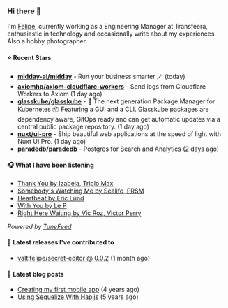 ### Hi there 👋

I'm [Felipe](https://felipevm.com), currently working as a Engineering Manager at Transfeera, enthusiastic in technology and occasionally write about my experiences. Also a hobby photographer.

#### ⭐ Recent Stars
- **[midday-ai/midday](https://github.com/midday-ai/midday)** - Run your business smarter 🪄 (today)
- **[axiomhq/axiom-cloudflare-workers](https://github.com/axiomhq/axiom-cloudflare-workers)** - Send logs from Cloudflare Workers to Axiom (1 day ago)
- **[glasskube/glasskube](https://github.com/glasskube/glasskube)** - 🧊 The next generation Package Manager for Kubernetes 📦 Featuring a GUI and a CLI. Glasskube packages are dependency aware, GitOps ready and can get automatic updates via a central public package repository. (1 day ago)
- **[nuxt/ui-pro](https://github.com/nuxt/ui-pro)** - Ship beautiful web applications at the speed of light with Nuxt UI Pro. (1 day ago)
- **[paradedb/paradedb](https://github.com/paradedb/paradedb)** - Postgres for Search and Analytics (2 days ago)

#### 🎧 What I have been listening
- [Thank You by Izabela, Triplo Max](https://open.spotify.com/track/6QUDxAWu0JwWmXP8vVUh2s)
- [Somebody&#39;s Watching Me by Sealife, PRSM](https://open.spotify.com/track/0uFuJkuMxjJB3Gpe87hJtD)
- [Heartbeat by Eric Lund](https://open.spotify.com/track/12p5OBYC7Rpbb5mOI9azLQ)
- [With You by Le P](https://open.spotify.com/track/1y8VxQhuTcd46rgOgJCWyd)
- [Right Here Waiting by Vic Roz, Victor Perry](https://open.spotify.com/track/1acS7tGmipN7J8SAZqCrFf)

_Powered by [TuneFeed](https://tunefeed.app?ref=valtlfelipe-gh-profile)_ 

#### 🚀 Latest releases I've contributed to


- [valtlfelipe/secret-editor @ 0.0.2](https://github.com/valtlfelipe/secret-editor/releases/tag/0.0.2) (1 month ago)

#### 📄 Latest blog posts
- [Creating my first mobile app](https://felipevm.com/posts/creating-my-first-mobile-app/) (4 years ago)
- [Using Sequelize With Hapijs](https://felipevm.com/posts/using-sequelize-with-hapijs/) (5 years ago)
